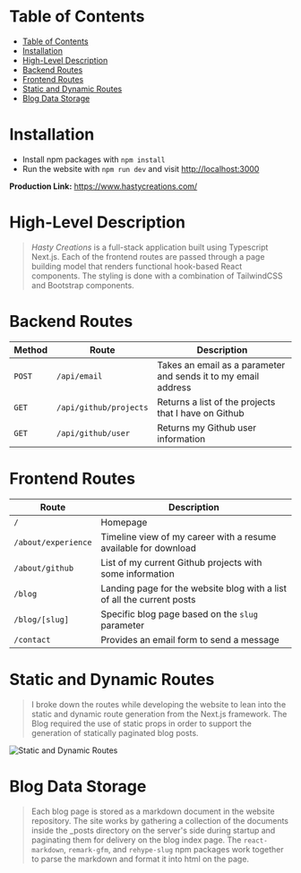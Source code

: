 #  Table of Contents
- [Table of Contents](#table-of-contents)
- [Installation](#installation)
- [High-Level Description](#high-level-description)
- [Backend Routes](#backend-routes)
- [Frontend Routes](#frontend-routes)
- [Static and Dynamic Routes](#static-and-dynamic-routes)
- [Blog Data Storage](#blog-data-storage)

#  Installation
- Install npm packages with `npm install`
- Run the website with `npm run dev` and visit [http://localhost:3000](http://localhost:3000)

**Production Link:** https://www.hastycreations.com/

#  High-Level Description
>  _Hasty Creations_ is a full-stack application built using Typescript Next.js. Each of the frontend routes are passed through a page building model that renders functional hook-based React components. The styling is done with a combination of TailwindCSS and Bootstrap components.

#  Backend Routes
| Method | Route                  | Description                                                    |
| ------ | ---------------------- | -------------------------------------------------------------- |
| `POST` | `/api/email`           | Takes an email as a parameter and sends it to my email address |
| `GET`  | `/api/github/projects` | Returns a list of the projects that I have on Github           |
| `GET`  | `/api/github/user`     | Returns my Github user information                             |

#  Frontend Routes
| Route               | Description                                                            |
| ------------------- | ---------------------------------------------------------------------- |
| `/`                 | Homepage                                                               |
| `/about/experience` | Timeline view of my career with a resume available for download        |
| `/about/github`     | List of my current Github projects with some information               |
| `/blog`             | Landing page for the website blog with a list of all the current posts |
| `/blog/[slug]`      | Specific blog page based on the `slug` parameter                        |
| `/contact`          | Provides an email form to send a message                               |

# Static and Dynamic Routes
> I broke down the routes while developing the website to lean into the static and dynamic route generation from the Next.js framework. The Blog required the use of static props in order to support the  generation of statically paginated blog posts.

![Static and Dynamic Routes](/images/blog/blog-read-me/static-dynamic-routing.png)

#  Blog Data Storage
> Each blog page is stored as a markdown document in the website repository. The site works by gathering a collection of the documents inside the _posts directory on the server's side during startup and paginating them for delivery on the blog index page. The `react-markdown`, `remark-gfm`, and `rehype-slug` npm packages work together to parse the markdown and format it into html on the page.
